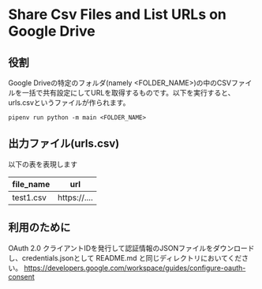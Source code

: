 # Share Csv Files and List URLs on Google Drive 
## 役割
Google Driveの特定のフォルダ(namely <FOLDER_NAME>)の中のCSVファイルを一括で共有設定にしてURLを取得するものです。以下を実行すると、urls.csvというファイルが作られます。

```
pipenv run python -m main <FOLDER_NAME>
```

## 出力ファイル(urls.csv)

以下の表を表現します

| file_name | url          |
|-----------|--------------|
| test1.csv | https://.... |

## 利用のために
OAuth 2.0 クライアントIDを発行して認証情報のJSONファイルをダウンロードし、credentials.jsonとして README.md と同じディレクトリにおいてください。
https://developers.google.com/workspace/guides/configure-oauth-consent